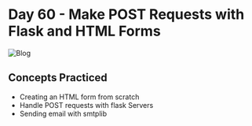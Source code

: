 # Day 60 - Make POST Requests with Flask and HTML Forms

![Blog](https://github.com/laurasmendozad/100-Days-Of-Code-Python/assets/58611097/9f98a3fd-3eed-45a1-8eb3-8177587f3259)

## Concepts Practiced

- Creating an HTML form from scratch
- Handle POST requests with flask Servers
- Sending email with smtplib
